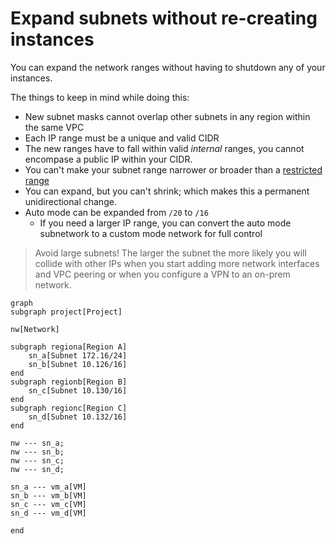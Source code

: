 # Expand subnets without re-creating instances

You can expand the network ranges without having to shutdown any of your instances.

The things to keep in mind while doing this:
* New subnet masks cannot overlap other subnets in any region within the same VPC
* Each IP range must be a unique and valid CIDR
* The new ranges have to fall within valid _internal_ ranges, you cannot encompase a public IP within your CIDR.
* You can't make your subnet range narrower or broader than a [restricted range](https://cloud.google.com/vpc/docs/vpc#restricted-ranges)
* You can expand, but you can't shrink; which makes this a permanent unidirectional change.
* Auto mode can be expanded from `/20` to `/16`
  * If you need a larger IP range, you can convert the auto mode subnetwork to a custom mode network for full control

> Avoid large subnets! The larger the subnet the more likely
> you will collide with other IPs when you start adding more
> network interfaces and VPC peering or when you configure a
> VPN to an on-prem network.

```mermaid
graph
subgraph project[Project]

nw[Network]

subgraph regiona[Region A]
    sn_a[Subnet 172.16/24]
    sn_b[Subnet 10.126/16]
end
subgraph regionb[Region B]
    sn_c[Subnet 10.130/16]
end
subgraph regionc[Region C]
    sn_d[Subnet 10.132/16]
end

nw --- sn_a;
nw --- sn_b;
nw --- sn_c;
nw --- sn_d;

sn_a --- vm_a[VM]
sn_b --- vm_b[VM]
sn_c --- vm_c[VM]
sn_d --- vm_d[VM]

end
```